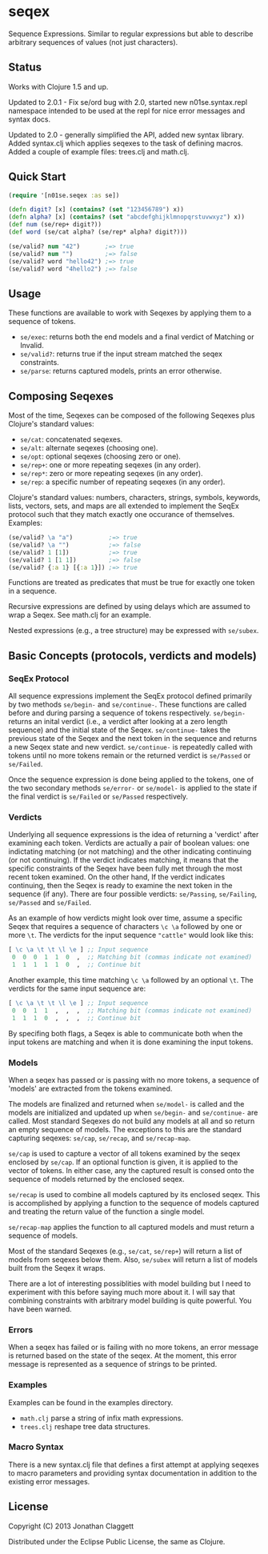 # seqex

Sequence Expressions. Similar to regular expressions but able to describe
arbitrary sequences of values (not just characters).

## Status

Works with Clojure 1.5 and up.

Updated to 2.0.1 - Fix se/ord bug with 2.0, started new n01se.syntax.repl
namespace intended to be used at the repl for nice error messages and syntax
docs.

Updated to 2.0 - generally simplified the API, added new syntax library.
Added syntax.clj which applies seqexes to the task of defining macros.
Added a couple of example files: trees.clj and math.clj.

## Quick Start

```clojure
(require '[n01se.seqex :as se])

(defn digit? [x] (contains? (set "123456789") x))
(defn alpha? [x] (contains? (set "abcdefghijklmnopqrstuvwxyz") x))
(def num (se/rep+ digit?))
(def word (se/cat alpha? (se/rep* alpha? digit?)))

(se/valid? num "42")       ;=> true
(se/valid? num "")         ;=> false
(se/valid? word "hello42") ;=> true
(se/valid? word "4hello2") ;=> false
```

## Usage

These functions are available to work with Seqexes by applying them to a
sequence of tokens.

* `se/exec`: returns both the end models and a final verdict of Matching or Invalid.
* `se/valid?`: returns true if the input stream matched the seqex constraints.
* `se/parse`: returns captured models, prints an error otherwise.

## Composing Seqexes

Most of the time, Seqexes can be composed of the following Seqexes plus
Clojure's standard values:

* `se/cat`: concatenated seqexes.
* `se/alt`: alternate seqexes (choosing one).
* `se/opt`: optional seqexes (choosing zero or one).
* `se/rep+`: one or more repeating seqexes (in any order).
* `se/rep*`: zero or more repeating seqexes (in any order).
* `se/rep`: a specific number of repeating seqexes (in any order).

Clojure's standard values: numbers, characters, strings, symbols, keywords,
lists, vectors, sets, and maps are all extended to implement the SeqEx protocol
such that they match exactly one occurance of themselves. Examples:

```clojure
(se/valid? \a "a")          ;=> true
(se/valid? \a "")           ;=> false
(se/valid? 1 [1])           ;=> true
(se/valid? 1 [1 1])         ;=> false
(se/valid? {:a 1} [{:a 1}]) ;=> true
```

Functions are treated as predicates that must be true for exactly one token in a
sequence.

Recursive expressions are defined by using delays which are assumed to wrap a
Seqex. See math.clj for an example.

Nested expressions (e.g., a tree structure) may be expressed with `se/subex`.

## Basic Concepts (protocols, verdicts and models)

### SeqEx Protocol

All sequence expressions implement the SeqEx protocol defined primarily by two
methods `se/begin-` and `se/continue-`. These functions are called before and
during parsing a sequence of tokens respectively. `se/begin-` returns an inital
verdict (i.e., a verdict after looking at a zero length sequence) and the
initial state of the Seqex. `se/continue-` takes the previous state of the Seqex
and the next token in the sequence and returns a new Seqex state and new
verdict. `se/continue-` is repeatedly called with tokens until no more tokens
remain or the returned verdict is `se/Passed` or `se/Failed`.

Once the sequence expression is done being applied to the tokens, one of the two
secondary methods `se/error-` or `se/model-` is applied to the state if the
final verdict is `se/Failed` or `se/Passed` respectively.

### Verdicts

Underlying all sequence expressions is the idea of returning a 'verdict' after
examining each token. Verdicts are actually a pair of boolean values: one
indictating matching (or not matching) and the other indicating continuing (or
not continuing). If the verdict indicates matching, it means that the specific
constraints of the Seqex have been fully met through the most recent token
examined. On the other hand, If the verdict indicates continuing, then the Seqex
is ready to examine the next token in the sequence (if any). There are four
possible verdicts: `se/Passing`, `se/Failing`, `se/Passed` and `se/Failed`.

As an example of how verdicts might look over time, assume a specific Seqex that
requires a sequence of characters `\c \a` followed by one or more `\t`. The
verdicts for the input sequence `"cattle"` would look like this:

```clojure
[ \c \a \t \t \l \e ] ;; Input sequence
 0  0  0  1  1  0  ,  ;; Matching bit (commas indicate not examined)
 1  1  1  1  1  0  ,  ;; Continue bit
```

Another example, this time matching `\c \a` followed by an optional `\t`. The
verdicts for the same input sequence are:

```clojure
[ \c \a \t \t \l \e ] ;; Input sequence
 0  0  1  1  ,  ,  ,  ;; Matching bit (commas indicate not examined)
 1  1  1  0  ,  ,  ,  ;; Continue bit
```

By specifing both flags, a Seqex is able to communicate both when the input
tokens are matching and when it is done examining the input tokens.

### Models

When a seqex has passed or is passing with no more tokens, a sequence of
'models' are extracted from the tokens examined.

The models are finalized and returned when `se/model-` is called and the models
are initialized and updated up when `se/begin-` and `se/continue-` are called.
Most standard Seqexes do not build any models at all and so return an empty
sequence of models. The exceptions to this are the standard capturing seqexes:
`se/cap`, `se/recap`, and `se/recap-map`.

`se/cap` is used to capture a vector of all tokens examined by the seqex
enclosed by `se/cap`. If an optional function is given, it is applied to the
vector of tokens. In either case, any the captured result is consed onto the
sequence of models returned by the enclosed seqex.

`se/recap` is used to combine all models captured by its enclosed seqex. This is
accomplished by applying a function to the sequence of models captured and
treating the return value of the function a single model.

`se/recap-map` applies the function to all captured models and must return a
sequence of models.

Most of the standard Seqexes (e.g., `se/cat`, `se/rep+`) will return a list of
models from seqexes below them. Also, `se/subex` will return a list of models
built from the Seqex it wraps.

There are a lot of interesting possiblities with model building but I need to
experiment with this before saying much more about it. I will say that combining
constraints with arbitrary model building is quite powerful. You have been
warned.

### Errors

When a seqex has failed or is failing with no more tokens, an error message is
returned based on the state of the seqex. At the moment, this error message
is represented as a sequence of strings to be printed.

### Examples

Examples can be found in the examples directory.
* `math.clj` parse a string of infix math expressions.
* `trees.clj` reshape tree data structures.

### Macro Syntax
There is a new syntax.clj file that defines a first attempt at applying seqexes
to macro parameters and providing syntax documentation in addition to the
existing error messages.

## License

Copyright (C) 2013 Jonathan Claggett

Distributed under the Eclipse Public License, the same as Clojure.
